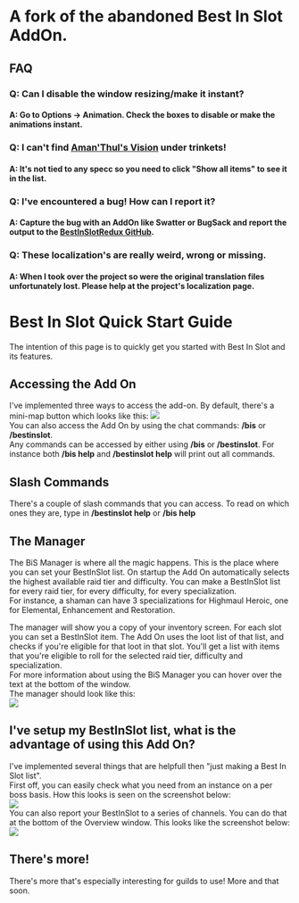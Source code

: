 # A fork of the abandoned Best In Slot AddOn.
## FAQ
### Q: Can I disable the window resizing/make it instant?
#### A: Go to **Options** -&gt; Animation. Check the boxes to disable or make the animations instant.
### Q: I can't find [Aman'Thul's Vision](http://www.wowhead.com/item=154172/amanthuls-vision) under trinkets!
#### A: It's not tied to any specc so you need to click "Show all items" to see it in the list.
### Q: I've encountered a bug! How can I report it?
#### A: Capture the bug with an AddOn like Swatter or BugSack and report the output to the [BestInSlotRedux GitHub](https://github.com/Indil/BestInSlot/issues).
### Q: These localization's are really weird, wrong or missing.
#### A: When I took over the project so were the original translation files unfortunately lost. Please help at the project's localization page.

# Best In Slot Quick Start Guide

The intention of this page is to quickly get you started with Best In Slot and its features.

## Accessing the Add On

I've implemented three ways to access the add-on. By default, there's a mini-map button which looks like this: ![](http://i.imgur.com/yYC72v0.png)  
You can also access the Add On by using the chat commands: **/bis** or **/bestinslot**.  
Any commands can be accessed by either using **/bis** or **/bestinslot**. For instance both **/bis help** and **/bestinslot help** will print out all commands.

## Slash Commands

There's a couple of slash commands that you can access. To read on which ones they are, type in **/bestinslot help** or **/bis help**

## The Manager

The BiS Manager is where all the magic happens. This is the place where you can set your BestInSlot list. On startup the Add On automatically selects the highest available raid tier and difficulty. You can make a BestInSlot list for every raid tier, for every difficulty, for every specialization.  
For instance, a shaman can have 3 specializations for Highmaul Heroic, one for Elemental, Enhancement and Restoration.  

The manager will show you a copy of your inventory screen. For each slot you can set a BestInSlot item. The Add On uses the loot list of that list, and checks if you're eligible for that loot in that slot. You'll get a list with items that you're eligible to roll for the selected raid tier, difficulty and specialization.  
For more information about using the BiS Manager you can hover over the text at the bottom of the window.  
The manager should look like this:  
![](http://i.imgur.com/ZDabFEk.jpg)  

## I've setup my BestInSlot list, what is the advantage of using this Add On?

I've implemented several things that are helpfull then "just making a Best In Slot list".  
First off, you can easily check what you need from an instance on a per boss basis. How this looks is seen on the screenshot below:  
![](http://i.imgur.com/wfPUJ16.jpg)  
You can also report your BestInSlot to a series of channels. You can do that at the bottom of the Overview window. This looks like the screenshot below:  
![](http://i.imgur.com/vNuG52j.jpg)

## There's more!

There's more that's especially interesting for guilds to use! More and that soon.
